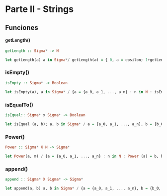 # Parte II - Strings

## Funciones

#### getLength()

```hs
getLength :: Sigma* -> N

let getLength(a) a in Sigma*/ getLength(a) = { 0, a = epsilon; 1+getLength(a), s= h t, h, t in Sigma
```

### isEmpty()

```hs
isEmpty :: Sigma* -> Boolean

let isEmpty(a), a in Sigma* / {a = {a_0, a_1, ..., a_n} : n in N : isEmpty(a) = True if n = 0 & a_0 = lambda; isEmpty(a) = False if n not 0 }
```

### isEqualTo()

```hs
isEqual:: Sigma* x Sigma* -> Boolean

let isEqual (a, b); a, b in Sigma* / a = {a_0, a_1, ..., a_n}, b = {b_0, b_1, ..., b_m} : n, m in N : isEqual(a, b) = true <-> a_i = b_i for all i in N;
```

### Power()

```hs
Power :: Sigma* X N -> Sigma*

let Power(a, m) / {a = {a_0, a_1, ..., a_n} : n in N : Power (a) = b, b in  Sigma* : b = append(a, a) and |b| = (|a|) (m)} }
```

### append()

```hs
append :: Sigma* X Sigma* -> Sigma*

let append(a, b) a, b in Sigma* / {a = {a_0, a_1, ..., a_n}, b = {b_0, b_1, ..., b_m} : n, m in N : append(a, b) = c, c in Sigma* : c = {a_0, a_1, ..., a_n, b_0, ..., b_m,}}
```
